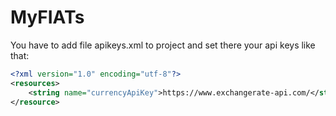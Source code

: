 # MyFIATs

You have to add file apikeys.xml to project and set there your api keys like that:
```xml
<?xml version="1.0" encoding="utf-8"?>
<resources>
    <string name="currencyApiKey">https://www.exchangerate-api.com/</string>
</resource>
```
